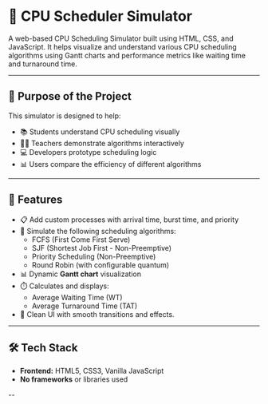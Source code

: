 # 🧠 CPU Scheduler Simulator

A web-based CPU Scheduling Simulator built using HTML, CSS, and JavaScript. It helps visualize and understand various CPU scheduling algorithms using Gantt charts and performance metrics like waiting time and turnaround time.

---
## 🎯 Purpose of the Project

This simulator is designed to help:

- 📚 Students understand CPU scheduling visually
- 👨‍🏫 Teachers demonstrate algorithms interactively
- 💻 Developers prototype scheduling logic
- 📊 Users compare the efficiency of different algorithms

---

## 🚀 Features

- 📋 Add custom processes with arrival time, burst time, and priority
- 🔄 Simulate the following scheduling algorithms:
  - FCFS (First Come First Serve)
  - SJF (Shortest Job First - Non-Preemptive)
  - Priority Scheduling (Non-Preemptive)
  - Round Robin (with configurable quantum)
- 📊 Dynamic **Gantt chart** visualization
- ⏱️ Calculates and displays:
  - Average Waiting Time (WT)
  - Average Turnaround Time (TAT)
- 🎨 Clean UI with smooth transitions and effects.

---

## 🛠️ Tech Stack

- **Frontend:** HTML5, CSS3, Vanilla JavaScript
- **No frameworks** or libraries used

--


